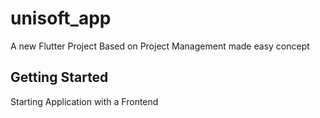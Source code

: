 # unisoft_app

A new Flutter Project Based on Project Management made easy concept

## Getting Started

Starting Application with a Frontend

